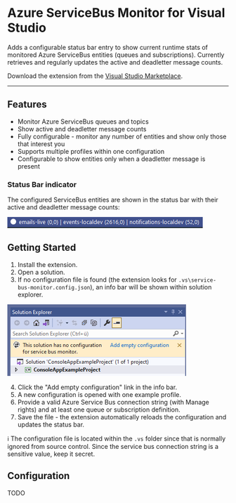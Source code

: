 # Azure ServiceBus Monitor for Visual Studio

Adds a configurable status bar entry to show current runtime stats of monitored Azure ServiceBus entities (queues and subscriptions).
Currently retrieves and regularly updates the active and deadletter message counts.

Download the extension from the [Visual Studio Marketplace](https://marketplace.visualstudio.com/items?itemName=TimVinkemeier.vsservicebusmonitor).

--------------------------------------

## Features

- Monitor Azure ServiceBus queues and topics
- Show active and deadletter message counts
- Fully configurable - monitor any number of entities and show only those that interest you
- Supports multiple profiles within one configuration
- Configurable to show entities only when a deadletter message is present

### Status Bar indicator

The configured ServiceBus entities are shown in the status bar with their active and deadletter message counts:

![Extension in status bar](images/status-bar-example-01.png)

## Getting Started

1. Install the extension.
2. Open a solution.
3. If no configuration file is found (the extension looks for `.vs\service-bus-monitor.config.json`), an info bar will be shown within solution explorer.

![Info Bar in Solution Explorer](images/info-bar.png)

4. Click the "Add empty configuration" link in the info bar.
5. A new configuration is opened with one example profile.
6. Provide a valid Azure Service Bus connection string (with Manage rights) and at least one queue or subscription definition.
7. Save the file - the extension automatically reloads the configuration and updates the status bar.

:information_source: The configuration file is located within the `.vs` folder since that is normally ignored from source control. Since the service bus connection string is a sensitive value, keep it secret.

## Configuration

TODO
